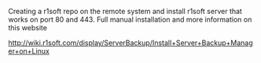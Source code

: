 Creating a r1soft repo on the remote system and install r1soft server that works on port 80 and 443. Full manual installation and more information on this website

http://wiki.r1soft.com/display/ServerBackup/Install+Server+Backup+Manager+on+Linux
